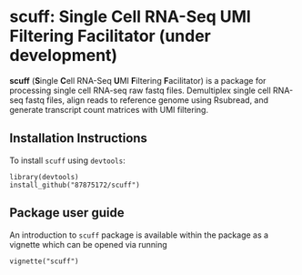 # scuff: Single Cell RNA-Seq UMI Filtering Facilitator (under development)

**scuff** (**S**ingle **C**ell RNA-Seq **U**MI **F**iltering **F**acilitator) is a package for processing single cell RNA-seq raw fastq files. Demultiplex single cell RNA-seq fastq files, align reads to reference genome using Rsubread, and generate transcript count matrices with UMI filtering.

## Installation Instructions

To install `scuff` using `devtools`:
```
library(devtools)
install_github("87875172/scuff")
```

## Package user guide

An introduction to `scuff` package is available within the package as a vignette which can be opened via running 
```
vignette("scuff")
```

